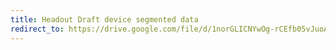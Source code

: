 ```yaml
---
title: Headout Draft device segmented data
redirect_to: https://drive.google.com/file/d/1norGLICNYwOg-rCEfb05vJuoAGY0fFXs/view?usp=sharing
---
```

